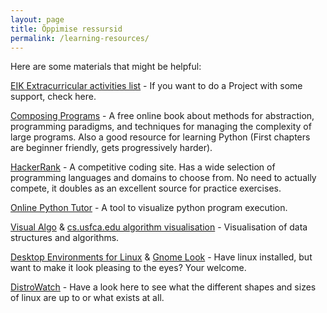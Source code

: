 ```yaml
---
layout: page
title: Õppimise ressursid
permalink: /learning-resources/
---
```


Here are some materials that might be helpful:

[EIK Extracurricular activities list](https://wiki.itcollege.ee/index.php/Extracurricular_activities) - If you want to do a Project with some support, check here. 

[Composing Programs](http://www.composingprograms.com/) - A free online book about methods for abstraction, programming paradigms, and techniques for managing the complexity of large programs.
Also a good resource for learning Python (First chapters are beginner friendly, gets progressively harder).

[HackerRank](https://www.hackerrank.com/domains) - A competitive coding site. Has a wide selection of programming languages and domains to choose from. 
No need to actually compete, it doubles as an excellent source for practice exercises.

[Online Python Tutor](http://pythontutor.com/composingprograms.html#mode=display) - A tool to visualize python program execution.

[Visual Algo](http://visualgo.net/) & [cs.usfca.edu algorithm visualisation](https://www.cs.usfca.edu/~galles/visualization/Algorithms.html) - Visualisation of data structures and algorithms.

[Desktop Environments for Linux](http://askubuntu.com/questions/65083/what-kinds-of-desktop-environments-and-shells-are-available) & [Gnome Look](http://gnome-look.org/) - Have linux installed, but want to make it look pleasing to the eyes? Your welcome.

[DistroWatch](http://distrowatch.com/) - Have a look here to see what the different shapes and sizes of linux are up to or what exists at all.
